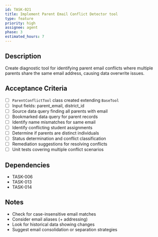 ```yaml
---
id: TASK-021
title: Implement Parent Email Conflict Detector tool
type: feature
priority: high
assignee: agent
phase: 3
estimated_hours: 7
---
```


## Description
Create diagnostic tool for identifying parent email conflicts where multiple parents share the same email address, causing data overwrite issues.

## Acceptance Criteria
- [ ] `ParentConflictTool` class created extending `BaseTool`
- [ ] Input fields: parent_email, district_id
- [ ] Source data query finding all parents with email
- [ ] Bookmarked data query for parent records
- [ ] Identify name mismatches for same email
- [ ] Identify conflicting student assignments
- [ ] Determine if parents are distinct individuals
- [ ] Status determination and conflict classification
- [ ] Remediation suggestions for resolving conflicts
- [ ] Unit tests covering multiple conflict scenarios

## Dependencies
- TASK-006
- TASK-013
- TASK-014

## Notes
- Check for case-insensitive email matches
- Consider email aliases (+ addressing)
- Look for historical data showing changes
- Suggest email consolidation or separation strategies
